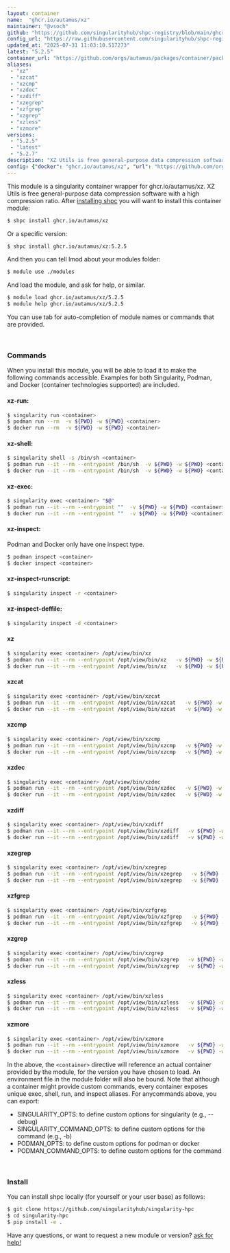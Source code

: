 ```yaml
---
layout: container
name:  "ghcr.io/autamus/xz"
maintainer: "@vsoch"
github: "https://github.com/singularityhub/shpc-registry/blob/main/ghcr.io/autamus/xz/container.yaml"
config_url: "https://raw.githubusercontent.com/singularityhub/shpc-registry/main/ghcr.io/autamus/xz/container.yaml"
updated_at: "2025-07-31 11:03:10.517273"
latest: "5.2.5"
container_url: "https://github.com/orgs/autamus/packages/container/package/xz"
aliases:
 - "xz"
 - "xzcat"
 - "xzcmp"
 - "xzdec"
 - "xzdiff"
 - "xzegrep"
 - "xzfgrep"
 - "xzgrep"
 - "xzless"
 - "xzmore"
versions:
 - "5.2.5"
 - "latest"
 - "5.2.7"
description: "XZ Utils is free general-purpose data compression software with a high compression ratio."
config: {"docker": "ghcr.io/autamus/xz", "url": "https://github.com/orgs/autamus/packages/container/package/xz", "maintainer": "@vsoch", "description": "XZ Utils is free general-purpose data compression software with a high compression ratio.", "latest": {"5.2.5": "sha256:7b6f93f7ec75feee7074c1d17965e6218eba40e5a53024e3b8a610e42195d0df"}, "tags": {"5.2.5": "sha256:7b6f93f7ec75feee7074c1d17965e6218eba40e5a53024e3b8a610e42195d0df", "latest": "sha256:9905b11ddb4d9aaca4cbd031965bf0049d1944a93f7fb7d7a49dfbdd3c57e336", "5.2.7": "sha256:9905b11ddb4d9aaca4cbd031965bf0049d1944a93f7fb7d7a49dfbdd3c57e336"}, "aliases": {"xz": "/opt/view/bin/xz", "xzcat": "/opt/view/bin/xzcat", "xzcmp": "/opt/view/bin/xzcmp", "xzdec": "/opt/view/bin/xzdec", "xzdiff": "/opt/view/bin/xzdiff", "xzegrep": "/opt/view/bin/xzegrep", "xzfgrep": "/opt/view/bin/xzfgrep", "xzgrep": "/opt/view/bin/xzgrep", "xzless": "/opt/view/bin/xzless", "xzmore": "/opt/view/bin/xzmore"}}
---
```


This module is a singularity container wrapper for ghcr.io/autamus/xz.
XZ Utils is free general-purpose data compression software with a high compression ratio.
After [installing shpc](#install) you will want to install this container module:


```bash
$ shpc install ghcr.io/autamus/xz
```

Or a specific version:

```bash
$ shpc install ghcr.io/autamus/xz:5.2.5
```

And then you can tell lmod about your modules folder:

```bash
$ module use ./modules
```

And load the module, and ask for help, or similar.

```bash
$ module load ghcr.io/autamus/xz/5.2.5
$ module help ghcr.io/autamus/xz/5.2.5
```

You can use tab for auto-completion of module names or commands that are provided.

<br>

### Commands

When you install this module, you will be able to load it to make the following commands accessible.
Examples for both Singularity, Podman, and Docker (container technologies supported) are included.

#### xz-run:

```bash
$ singularity run <container>
$ podman run --rm  -v ${PWD} -w ${PWD} <container>
$ docker run --rm  -v ${PWD} -w ${PWD} <container>
```

#### xz-shell:

```bash
$ singularity shell -s /bin/sh <container>
$ podman run --it --rm --entrypoint /bin/sh  -v ${PWD} -w ${PWD} <container>
$ docker run --it --rm --entrypoint /bin/sh  -v ${PWD} -w ${PWD} <container>
```

#### xz-exec:

```bash
$ singularity exec <container> "$@"
$ podman run --it --rm --entrypoint ""  -v ${PWD} -w ${PWD} <container> "$@"
$ docker run --it --rm --entrypoint ""  -v ${PWD} -w ${PWD} <container> "$@"
```

#### xz-inspect:

Podman and Docker only have one inspect type.

```bash
$ podman inspect <container>
$ docker inspect <container>
```

#### xz-inspect-runscript:

```bash
$ singularity inspect -r <container>
```

#### xz-inspect-deffile:

```bash
$ singularity inspect -d <container>
```


#### xz

```bash
$ singularity exec <container> /opt/view/bin/xz
$ podman run --it --rm --entrypoint /opt/view/bin/xz   -v ${PWD} -w ${PWD} <container> -c " $@"
$ docker run --it --rm --entrypoint /opt/view/bin/xz   -v ${PWD} -w ${PWD} <container> -c " $@"
```


#### xzcat

```bash
$ singularity exec <container> /opt/view/bin/xzcat
$ podman run --it --rm --entrypoint /opt/view/bin/xzcat   -v ${PWD} -w ${PWD} <container> -c " $@"
$ docker run --it --rm --entrypoint /opt/view/bin/xzcat   -v ${PWD} -w ${PWD} <container> -c " $@"
```


#### xzcmp

```bash
$ singularity exec <container> /opt/view/bin/xzcmp
$ podman run --it --rm --entrypoint /opt/view/bin/xzcmp   -v ${PWD} -w ${PWD} <container> -c " $@"
$ docker run --it --rm --entrypoint /opt/view/bin/xzcmp   -v ${PWD} -w ${PWD} <container> -c " $@"
```


#### xzdec

```bash
$ singularity exec <container> /opt/view/bin/xzdec
$ podman run --it --rm --entrypoint /opt/view/bin/xzdec   -v ${PWD} -w ${PWD} <container> -c " $@"
$ docker run --it --rm --entrypoint /opt/view/bin/xzdec   -v ${PWD} -w ${PWD} <container> -c " $@"
```


#### xzdiff

```bash
$ singularity exec <container> /opt/view/bin/xzdiff
$ podman run --it --rm --entrypoint /opt/view/bin/xzdiff   -v ${PWD} -w ${PWD} <container> -c " $@"
$ docker run --it --rm --entrypoint /opt/view/bin/xzdiff   -v ${PWD} -w ${PWD} <container> -c " $@"
```


#### xzegrep

```bash
$ singularity exec <container> /opt/view/bin/xzegrep
$ podman run --it --rm --entrypoint /opt/view/bin/xzegrep   -v ${PWD} -w ${PWD} <container> -c " $@"
$ docker run --it --rm --entrypoint /opt/view/bin/xzegrep   -v ${PWD} -w ${PWD} <container> -c " $@"
```


#### xzfgrep

```bash
$ singularity exec <container> /opt/view/bin/xzfgrep
$ podman run --it --rm --entrypoint /opt/view/bin/xzfgrep   -v ${PWD} -w ${PWD} <container> -c " $@"
$ docker run --it --rm --entrypoint /opt/view/bin/xzfgrep   -v ${PWD} -w ${PWD} <container> -c " $@"
```


#### xzgrep

```bash
$ singularity exec <container> /opt/view/bin/xzgrep
$ podman run --it --rm --entrypoint /opt/view/bin/xzgrep   -v ${PWD} -w ${PWD} <container> -c " $@"
$ docker run --it --rm --entrypoint /opt/view/bin/xzgrep   -v ${PWD} -w ${PWD} <container> -c " $@"
```


#### xzless

```bash
$ singularity exec <container> /opt/view/bin/xzless
$ podman run --it --rm --entrypoint /opt/view/bin/xzless   -v ${PWD} -w ${PWD} <container> -c " $@"
$ docker run --it --rm --entrypoint /opt/view/bin/xzless   -v ${PWD} -w ${PWD} <container> -c " $@"
```


#### xzmore

```bash
$ singularity exec <container> /opt/view/bin/xzmore
$ podman run --it --rm --entrypoint /opt/view/bin/xzmore   -v ${PWD} -w ${PWD} <container> -c " $@"
$ docker run --it --rm --entrypoint /opt/view/bin/xzmore   -v ${PWD} -w ${PWD} <container> -c " $@"
```



In the above, the `<container>` directive will reference an actual container provided
by the module, for the version you have chosen to load. An environment file in the
module folder will also be bound. Note that although a container
might provide custom commands, every container exposes unique exec, shell, run, and
inspect aliases. For anycommands above, you can export:

 - SINGULARITY_OPTS: to define custom options for singularity (e.g., --debug)
 - SINGULARITY_COMMAND_OPTS: to define custom options for the command (e.g., -b)
 - PODMAN_OPTS: to define custom options for podman or docker
 - PODMAN_COMMAND_OPTS: to define custom options for the command

<br>

### Install

You can install shpc locally (for yourself or your user base) as follows:

```bash
$ git clone https://github.com/singularityhub/singularity-hpc
$ cd singularity-hpc
$ pip install -e .
```

Have any questions, or want to request a new module or version? [ask for help!](https://github.com/singularityhub/singularity-hpc/issues)